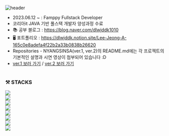 ![header](https://capsule-render.vercel.app/api?type=transparent&color=ced7ed&height=100&section=header&text=👩🏻‍💻신입%20개발자%20이정아입니다.&fontSize=40&animation=fadeIn&fontColor=b2aede&fontAlign=28)

- 2023.06.12 ~ : Famppy Fullstack Developer<br>
- 코리아it JAVA 기반 풀스택 개발자 양성과정 수료<br>
- 📚 공부 블로그 : https://blog.naver.com/dlwjddk1010<br>
- 🖥️ 포트폴리오 : https://dlwjddk.notion.site/Lee-Jeong-A-165c0e8adefa4f22b2a33b0838b26620
- Repositories - NYANGSINSA(ver.1, ver.2)의 README.md에는 각 프로젝트의 기본적인 설명과 시연 영상이 첨부되어 있습니다 :D
- <a href = "https://github.com/dlwjddk1010/Nyangsinsa">ver.1 보러 가기</a> / <a href = "https://github.com/dlwjddk1010/NYANGSINSA2">ver.2 보러 가기</a>
<br><br>
<div><h3>⚒️ STACKS</h3></div> 

<div> 
  <img src="https://img.shields.io/badge/Vue.js-4FC08D?style=for-the-badge&logo=vuedotjs&logoColor=white"><br>
  <img src="https://img.shields.io/badge/TypeScript-3178C6?style=for-the-badge&logo=typescript&logoColor=white"><br>
  <img src="https://img.shields.io/badge/javascript-F7DF1E?style=for-the-badge&logo=javascript&logoColor=black"><br>
  <img src="https://img.shields.io/badge/java-007396?style=for-the-badge&logo=java&logoColor=white"><br>
  <img src="https://img.shields.io/badge/spring-6DB33F?style=for-the-badge&logo=spring&logoColor=white"><br>
  <img src="https://img.shields.io/badge/apache tomcat-F8DC75?style=for-the-badge&logo=apachetomcat&logoColor=white"><br>
  <img src="https://img.shields.io/badge/html-E34F26?style=for-the-badge&logo=html5&logoColor=white"><br>
  <img src="https://img.shields.io/badge/css-1572B6?style=for-the-badge&logo=css3&logoColor=white">
  <br>
  
</div>
